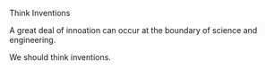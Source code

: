 Think Inventions


A great deal of innoation can occur at the boundary of science and engineering.

We should think inventions. 